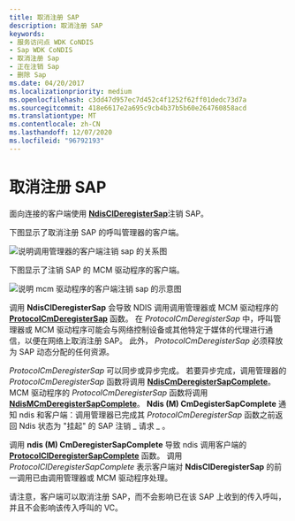 ```yaml
---
title: 取消注册 SAP
description: 取消注册 SAP
keywords:
- 服务访问点 WDK CoNDIS
- Sap WDK CoNDIS
- 取消注册 Sap
- 正在注销 Sap
- 删除 Sap
ms.date: 04/20/2017
ms.localizationpriority: medium
ms.openlocfilehash: c3dd47d957ec7d452c4f1252f62ff01dedc73d7a
ms.sourcegitcommit: 418e6617e2a695c9cb4b37b5b60e264760858acd
ms.translationtype: MT
ms.contentlocale: zh-CN
ms.lasthandoff: 12/07/2020
ms.locfileid: "96792193"
---
```

# <a name="deregistering-a-sap"></a>取消注册 SAP





面向连接的客户端使用 [**NdisClDeregisterSap**](/windows-hardware/drivers/ddi/ndis/nf-ndis-ndisclderegistersap)注销 SAP。

下图显示了取消注册 SAP 的呼叫管理器的客户端。

![说明调用管理器的客户端注销 sap 的关系图](images/cm-04.png)

下图显示了注销 SAP 的 MCM 驱动程序的客户端。

![说明 mcm 驱动程序的客户端注销 sap 的示意图](images/fig1-04.png)

调用 **NdisClDeregisterSap** 会导致 NDIS 调用调用管理器或 MCM 驱动程序的 [**ProtocolCmDeregisterSap**](/windows-hardware/drivers/ddi/ndis/nc-ndis-protocol_cm_deregister_sap) 函数。 在 *ProtocolCmDeregisterSap* 中，呼叫管理器或 MCM 驱动程序可能会与网络控制设备或其他特定于媒体的代理进行通信，以便在网络上取消注册 SAP。 此外， *ProtocolCmDeregisterSap* 必须释放为 SAP 动态分配的任何资源。

*ProtocolCmDeregisterSap* 可以同步或异步完成。 若要异步完成，调用管理器的 *ProtocolCmDeregisterSap* 函数将调用 [**NdisCmDeregisterSapComplete**](/windows-hardware/drivers/ddi/ndis/nf-ndis-ndiscmderegistersapcomplete)。 MCM 驱动程序的 *ProtocolCmDeregisterSap* 函数将调用 [**NdisMCmDeregisterSapComplete**](/windows-hardware/drivers/ddi/ndis/nf-ndis-ndismcmderegistersapcomplete)。 **Ndis (M) CmDegisterSapComplete** 通知 ndis 和客户端：调用管理器已完成其 *ProtocolCmDeregisterSap* 函数之前返回 Ndis 状态为 "挂起" 的 SAP 注销 \_ 请求 \_ 。

调用 **ndis (M) CmDeregisterSapComplete** 导致 ndis 调用客户端的 [**ProtocolClDeregisterSapComplete**](/windows-hardware/drivers/ddi/ndis/nc-ndis-protocol_cl_deregister_sap_complete) 函数。 调用 *ProtocolClDeregisterSapComplete* 表示客户端对 **NdisClDeregisterSap** 的前一调用已由调用管理器或 MCM 驱动程序处理。

请注意，客户端可以取消注册 SAP，而不会影响已在该 SAP 上收到的传入呼叫，并且不会影响该传入呼叫的 VC。

 

